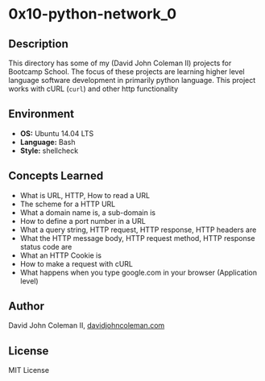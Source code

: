 # 0x10-python-network_0

## Description

This directory has some of my (David John Coleman II) projects for Bootcamp
School.  The focus of these projects are learning higher level language software
development in primarily python language.  This project works with cURL
(`curl`) and other http functionality

## Environment

* __OS:__ Ubuntu 14.04 LTS
* __Language:__ Bash
* __Style:__ shellcheck

## Concepts Learned

* What is URL, HTTP, How to read a URL
* The scheme for a HTTP URL
* What a domain name is, a sub-domain is
* How to define a port number in a URL
* What a query string, HTTP request, HTTP response, HTTP headers are
* What the HTTP message body, HTTP request method, HTTP response status code are
* What an HTTP Cookie is
* How to make a request with cURL
* What happens when you type google.com in your browser (Application level)

## Author

David John Coleman II, [davidjohncoleman.com](http://www.davidjohncoleman.com/)

## License

MIT License
